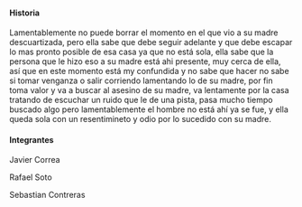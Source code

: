 #### Historia
Lamentablemente no puede borrar el momento en el que vio a su madre descuartizada, pero ella sabe que debe seguir adelante y que debe escapar lo mas pronto posible de esa casa ya que no está sola, ella sabe que la persona que le hizo eso a su madre está ahi presente, muy cerca de ella, así que en este momento está my confundida y no sabe que hacer no sabe si tomar venganza o salir corriendo lamentando lo de su madre, por fin toma valor y va a buscar al asesino de su madre, va lentamente por la casa tratando de escuchar un ruido que le de una pista, pasa mucho tiempo buscado algo pero lamentablemente el hombre no está ahí ya se fue, y ella queda sola con un resentimineto y odio por lo sucedido con su madre.

#### Integrantes
Javier Correa

Rafael Soto

Sebastian Contreras
